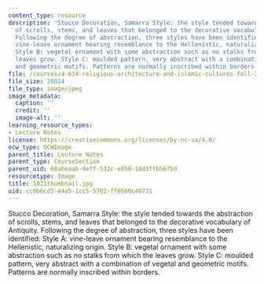 ```yaml
---
content_type: resource
description: 'Stucco Decoration, Samarra Style: the style tended towards the abstraction
  of scrolls, stems, and leaves that belonged to the decorative vocabulary of Antiquity.
  Following the degree of abstraction, three styles have been identified: Style A:
  vine-leave ornament bearing resemblance to the Hellenistic, naturalizing origin.
  Style B: vegetal ornament with some abstraction such as no stalks from which the
  leaves grow. Style C: moulded pattern, very abstract with a combination of vegetal
  and geometric motifs. Patterns are normally inscribed within borders.'
file: /courses/4-614-religious-architecture-and-islamic-cultures-fall-2002/cc0b6cd544a51cc55702ff0560c40731_1021thumbnail.jpg
file_size: 26014
file_type: image/jpeg
image_metadata:
  caption: ''
  credit: ''
  image-alt: ''
learning_resource_types:
- Lecture Notes
license: https://creativecommons.org/licenses/by-nc-sa/4.0/
ocw_type: OCWImage
parent_title: Lecture Notes
parent_type: CourseSection
parent_uid: 68abeaab-4eff-532c-e858-18d3ffb567bd
resourcetype: Image
title: 1021thumbnail.jpg
uid: cc0b6cd5-44a5-1cc5-5702-ff0560c40731
---
```

Stucco Decoration, Samarra Style: the style tended towards the abstraction of scrolls, stems, and leaves that belonged to the decorative vocabulary of Antiquity. Following the degree of abstraction, three styles have been identified: Style A: vine-leave ornament bearing resemblance to the Hellenistic, naturalizing origin. Style B: vegetal ornament with some abstraction such as no stalks from which the leaves grow. Style C: moulded pattern, very abstract with a combination of vegetal and geometric motifs. Patterns are normally inscribed within borders.